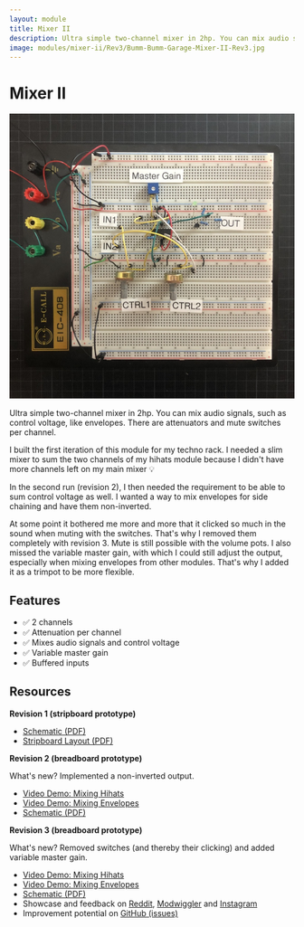 ```yaml
---
layout: module
title: Mixer II
description: Ultra simple two-channel mixer in 2hp. You can mix audio signals, such as control voltage, like envelopes.
image: modules/mixer-ii/Rev3/Bumm-Bumm-Garage-Mixer-II-Rev3.jpg
---
```


# Mixer II

![](Rev3/Bumm-Bumm-Garage-Mixer-II-Rev3.jpg)

Ultra simple two-channel mixer in 2hp. You can mix audio signals, such as control voltage, like envelopes. There are attenuators and mute switches per channel.

I built the first iteration of this module for my techno rack. I needed a slim mixer to sum the two channels of my hihats module because I didn't have more channels left on my main mixer 💡

In the second run (revision 2), I then needed the requirement to be able to sum control voltage as well. I wanted a way to mix envelopes for side chaining and have them non-inverted.

At some point it bothered me more and more that it clicked so much in the sound when muting with the switches. That's why I removed them completely with revision 3. Mute is still possible with the volume pots. I also missed the variable master gain, with which I could still adjust the output, especially when mixing envelopes from other modules. That's why I added it as a trimpot to be more flexible.

## Features

* ✅ 2 channels
* ✅ Attenuation per channel
* ✅ Mixes audio signals and control voltage
* ✅ Variable master gain
* ✅ Buffered inputs

## Resources

**Revision 1 (stripboard prototype)** 

* [Schematic (PDF)](Rev1/Bumm-Bumm-Garage-Mixer-II-Rev1-Schematic.pdf)
* [Stripboard Layout (PDF)](Rev1/Bumm-Bumm-Garage-Mixer-II-Rev1-Breadboard-Layout.pdf)

**Revision 2 (breadboard prototype)**

What's new? Implemented a non-inverted output.

* [Video Demo: Mixing Hihats](https://www.youtube.com/watch?v=7dPILYZzBcs)
* [Video Demo: Mixing Envelopes](https://www.youtube.com/watch?v=XjyHBZ8SafI)
* [Schematic (PDF)](Rev2/Bumm-Bumm-Garage-Mixer-II-Rev2-Schematic.pdf)

**Revision 3 (breadboard prototype)**

What's new? Removed switches (and thereby their clicking) and added variable master gain.

* [Video Demo: Mixing Hihats](https://www.youtube.com/watch?v=H-lA9sQpHlk)
* [Video Demo: Mixing Envelopes](https://www.youtube.com/watch?v=vhxrNxvZDss)
* [Schematic (PDF)](Rev3/Bumm-Bumm-Garage-Mixer-II-Rev3-Schematic.pdf)
* Showcase and feedback on [Reddit](https://www.reddit.com/r/synthdiy/comments/s9y0wm/two_channel_mixer_for_audio_and_cv_breadboard/), [Modwiggler](https://www.modwiggler.com/forum/viewtopic.php?p=3684686) and [Instagram](https://www.instagram.com/p/CZBs4mWskNp/)
* Improvement potential on [GitHub (issues)](https://github.com/bummbummgarage/bummbummgarage.github.io/issues?q=is%3Aissue+is%3Aopen+%5BMixer+II+Rev3%5D)

<!--

Rev2 Improvment Potential:

* Remark: DC offset will not be removed. Audio can be strange if it has DC offset.

-->
